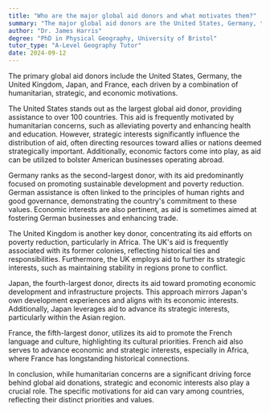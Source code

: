 ```yaml
---
title: "Who are the major global aid donors and what motivates them?"
summary: "The major global aid donors are the United States, Germany, the United Kingdom, Japan, and France, motivated by humanitarian, strategic, and economic interests."
author: "Dr. James Harris"
degree: "PhD in Physical Geography, University of Bristol"
tutor_type: "A-Level Geography Tutor"
date: 2024-09-12
---
```


The primary global aid donors include the United States, Germany, the United Kingdom, Japan, and France, each driven by a combination of humanitarian, strategic, and economic motivations.

The United States stands out as the largest global aid donor, providing assistance to over $100$ countries. This aid is frequently motivated by humanitarian concerns, such as alleviating poverty and enhancing health and education. However, strategic interests significantly influence the distribution of aid, often directing resources toward allies or nations deemed strategically important. Additionally, economic factors come into play, as aid can be utilized to bolster American businesses operating abroad.

Germany ranks as the second-largest donor, with its aid predominantly focused on promoting sustainable development and poverty reduction. German assistance is often linked to the principles of human rights and good governance, demonstrating the country's commitment to these values. Economic interests are also pertinent, as aid is sometimes aimed at fostering German businesses and enhancing trade.

The United Kingdom is another key donor, concentrating its aid efforts on poverty reduction, particularly in Africa. The UK's aid is frequently associated with its former colonies, reflecting historical ties and responsibilities. Furthermore, the UK employs aid to further its strategic interests, such as maintaining stability in regions prone to conflict.

Japan, the fourth-largest donor, directs its aid toward promoting economic development and infrastructure projects. This approach mirrors Japan's own development experiences and aligns with its economic interests. Additionally, Japan leverages aid to advance its strategic interests, particularly within the Asian region.

France, the fifth-largest donor, utilizes its aid to promote the French language and culture, highlighting its cultural priorities. French aid also serves to advance economic and strategic interests, especially in Africa, where France has longstanding historical connections.

In conclusion, while humanitarian concerns are a significant driving force behind global aid donations, strategic and economic interests also play a crucial role. The specific motivations for aid can vary among countries, reflecting their distinct priorities and values.
    